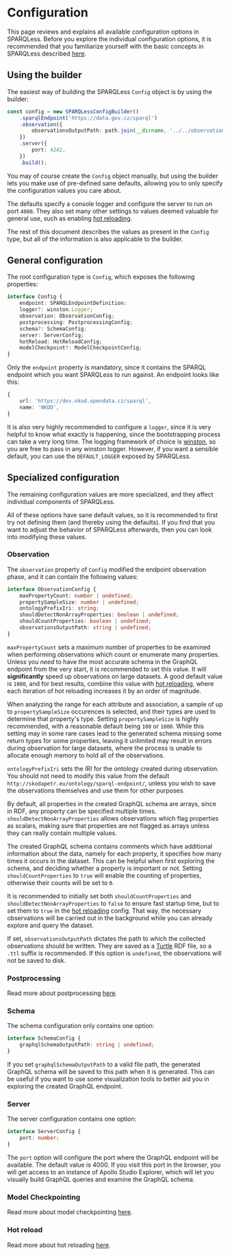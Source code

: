 # Configuration

This page reviews and explains all available configuration options in SPARQLess. Before you explore the individual
configuration options, it is recommended that you familiarize
yourself with the basic concepts in SPARQLess described
[here](overview.md).

## Using the builder

The easiest way of building the SPARQLess `Config` object is by using the builder:

```ts
const config = new SPARQLessConfigBuilder()
    .sparqlEndpoint('https://data.gov.cz/sparql')
    .observation({
        observationsOutputPath: path.join(__dirname, '../../observations.ttl'),
    })
    .server({
        port: 4242,
    })
    .build();
```
You may of course create the `Config` object manually, but using the builder
lets you make use of pre-defined sane defaults, allowing you to only
specify the configuration values you care about.

The defaults specify a console logger and configure the server to run on port `4000`.
They also set many other settings to values deemed valuable for general use, such
as enabling [hot reloading](hot_reloading.md).

The rest of this document describes the values as present in the `Config` type,
but all of the information is also applicable to the builder.

## General configuration

The root configuration type is `Config`, which exposes the following properties:

```ts
interface Config {
    endpoint: SPARQLEndpointDefinition;
    logger?: winston.Logger;
    observation: ObservationConfig;
    postprocessing: PostprocessingConfig;
    schema?: SchemaConfig;
    server: ServerConfig;
    hotReload: HotReloadConfig;
    modelCheckpoint?: ModelCheckpointConfig;
}
```

Only the `endpoint` property is mandatory, since it contains the SPARQL endpoint
which you want SPARQLess to run against. An endpoint looks like this:

```ts
{
    url: 'https://dev.nkod.opendata.cz/sparql',
    name: 'NKOD',
}
```

It is also very highly recommended to configure a `logger`, since it is
very helpful to know what exactly is happening, since the bootstrapping
process can take a very long time. The logging framework of choice
is [winston](https://github.com/winstonjs/winston), so you are free to
pass in any winston logger. However, if you want a sensible default,
you can use the `DEFAULT_LOGGER` exposed by SPARQLess.

## Specialized configuration

The remaining configuration values are more specialized,
and they affect individual components of SPARQLess.

All of these options have sane default values, so it is
recommended to first try not defining them (and thereby
using the defaults). If you find that you want to adjust
the behavior of SPARQLess afterwards, then you can
look into modifying these values.

### Observation

The `observation` property of `Config` modified the endpoint observation phase,
and it can contain the following values:

```ts
interface ObservationConfig {
    maxPropertyCount: number | undefined;
    propertySampleSize: number | undefined;
    ontologyPrefixIri: string;
    shouldDetectNonArrayProperties: boolean | undefined;
    shouldCountProperties: boolean | undefined;
    observationsOutputPath: string | undefined;
}
```

`maxPropertyCount` sets a maximum number of properties to be examined
when performing observations which count or enumerate many properties.
Unless you *need* to have the most accurate schema in the GraphQL endpoint
from the very start, it is recommended to set this value. It will **significantly**
speed up observations on large datasets. A good default value is `1000`,
and for best results, combine this value with [hot reloading](hot_reloading.md),
where each iteration of hot reloading increases it by an order of magnitude.

When analyzing the range for each attribute and association,
a sample of up to `propertySampleSize` occurences is selected,
and their types are used to determine that property's type.
Setting `propertySampleSize` is highly recommended, with
a reasonable default being `100` or `1000`. While this setting
may in some rare cases lead to the generated schema missing
some return types for some properties, leaving it unlimited
may result in errors during observation for large datasets,
where the process is unable to allocate enough memory
to hold all of the observations.

`ontologyPrefixIri` sets the IRI for the ontology created during observation.
You should not need to modify this value from the default
`http://skodapetr.eu/ontology/sparql-endpoint/`, unless you wish to save the
observations themselves and use them for other purposes.

By default, all properties in the created GraphQL schema are arrays, since in RDF, any property can be specified multiple times. `shouldDetectNonArrayProperties` allows observations which flag properties as scalars, making sure that
properties are not flagged as arrays unless they can really contain multiple values.

The created GraphQL schema contains comments which have additional information
about the data, namely for each property, it specifies how many times it occurs
in the dataset. This can be helpful when first exploring the schema, and deciding
whether a property is important or not. Setting `shouldCountProperties` to `true`
will enable the counting of properties, otherwise their counts will be set to `0`.

It is recommended to initially set both `shouldCountProperties` and
`shouldDetectNonArrayProperties` to `false` to ensure fast startup time,
but to set them to `true` in the [hot reloading](hot_reloading.md) config.
That way, the necessary observations will be carried out in the background while
you can already explore and query the dataset.

If set, `observationsOutputPath` dictates the path to which the collected observations
should be written. They are saved as a [Turtle](https://en.wikipedia.org/wiki/Turtle_(syntax)) RDF file,
so a `.ttl` suffix is recommended. If this option is `undefined`, the observations will not
be saved to disk.

### Postprocessing

Read more about postprocessing [here](postprocessing.md).

### Schema

The schema configuration only contains one option:

```ts
interface SchemaConfig {
    graphqlSchemaOutputPath: string | undefined;
}
```

If you set `graphqlSchemaOutputPath` to a valid file path,
the generated GraphQL schema will be saved to this path
when it is generated. This can be useful if you want to use
some visualization tools to better aid you in exploring
the created GraphQL endpoint.

### Server

The server configuration contains one option:

```ts
interface ServerConfig {
    port: number;
}
```

The `port` option will configure the port where the GraphQL
endpoint will be available. The default value is 4000.
If you visit this port in the browser, you will get access
to an instance of Apollo Studio Explorer, which will let you
visually build GraphQL queries and examine the GraphQL schema.

### Model Checkpointing

Read more about model checkpointing
[here](model_checkpointing.md).

### Hot reload

Read more about hot reloading [here](hot_reloading.md).
